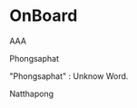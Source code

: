 # OnBoard

AAA

<div> 
    <p> Phongsaphat </p> "Phongsaphat" : Unknow Word.
    <p>Natthapong</p>
</div>
